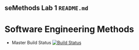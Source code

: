 ## seMethods Lab 1 `README.md`

# Software Engineering Methods

- Master Build Status [![Build Status](https://travis-ci.org/eoinkane/sem.svg?branch=master)](https://travis-ci.org/eoinkane/sem)